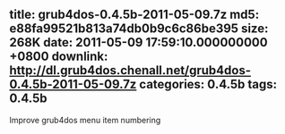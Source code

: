 title: grub4dos-0.4.5b-2011-05-09.7z
md5: e88fa99521b813a74db0b9c6c86be395
size: 268K
date: 2011-05-09 17:59:10.000000000 +0800
downlink: http://dl.grub4dos.chenall.net/grub4dos-0.4.5b-2011-05-09.7z
categories: 0.4.5b
tags: 0.4.5b
---

Improve grub4dos menu item numbering